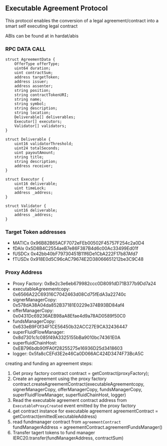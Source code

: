 ## Executable Agreement Protocol
This protocol enables the conversion of a legal agreement/contract into a smart self executing legal contract

ABIs can be found at in hardat/abis

### RPC DATA CALL
    struct AgreementData {
        OfferType offerType;
        uint64 duration;
        uint contractSum;
        address targetToken;
        address issuer;
        address assenter;
        string position;
        string contractTokenURI;
        string name;
        string symbol;
        string description;
        string location;
        Deliverable[] deliverables;
        Executor[] executors;
        Validator[] validators;
    }
    
    struct Deliverable {
        uint16 validatorThreshold;
        uint24 totalSeconds;
        uint payoutAmount;
        string title;
        string description;
        address receiver;
    }
    
    struct Executor {
        uint16 deliverable;
        uint timeLock;
        address _address;
    }
    
    struct Validator {
        uint16 deliverable;
        address _address;
    }
    
    
 

### Target Token addresses
- MATICx 0x96B82B65ACF7072eFEb00502F45757F254c2a0D4
- fDAIx 0x5D8B4C2554aeB7e86F387B4d6c00Ac33499Ed01f
- fUSDCx 0x42bb40bF79730451B11f6De1CbA222F17b87Afd7
- fTUSDx 0x918E0d5C96cAC79674E2D38066651212be3C9C48


### Proxy Address
- Proxy Factory: 0xBe2c3e6eb679982ccc0D8091dD71B377b9Dd7a24
- executableAgreementcopy: 0x6566A22C69316C7042463d08Cd75fEdA3a22740c
- signerManagerCopy: 0x578dA38A04da852B37181E0229e374B93BD84af4
- offerManagerCopy: 0x0431Dc69236AEB98aA8Efae4d9a78AD0589f50C0
- fundsManagerCopy: 0x633eB9F0f34F1CE56450b32ACC27E9CA32436447
- superFluidFlowManager: 0x8d7301c1c085f49A3325155bBa9010bc74361E0A
- superfluidChainHost: 0xEB796bdb90fFA0f28255275e16936D25d3418603
- logger: 0x5fa8cCEFd3E2e46Ca0D066AC424D3474F73BcA5C

creating and funding an agreement steps:
1. Get proxy factory contract 
    contract = getContract(proxyFactory);
2. Create an agreement using the proxy factory 
    contract.createAgreementContract(executableAgreementcopy, signerManagerCopy, offerManagerCopy, fundsManagerCopy, superFluidFlowManager, superfluidChainHost, logger)
3. Read the executable agreement contract address from `ExecutableProxyCreated` event emitted by the proxy factory
4. get contract instance for executable agreement
    agreementContract = getContract(emittedExecutableAddress)
5. read fundmanager contract from `agreementContract`
    fundManagerAddress = agreementContract.agreementFundsManager()
6. Transfer tagert tokens to fund manager
    IERC20.transfer(fundManagerAddress, contractSum)
 
